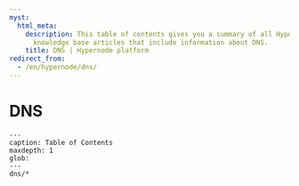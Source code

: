 ```yaml
---
myst:
  html_meta:
    description: This table of contents gives you a summary of all Hypernode platform
      knowledge base articles that include information about DNS.
    title: DNS | Hypernode platform
redirect_from:
  - /en/hypernode/dns/
---
```


# DNS

```{toctree}
---
caption: Table of Contents
maxdepth: 1
glob:
---
dns/*
```
